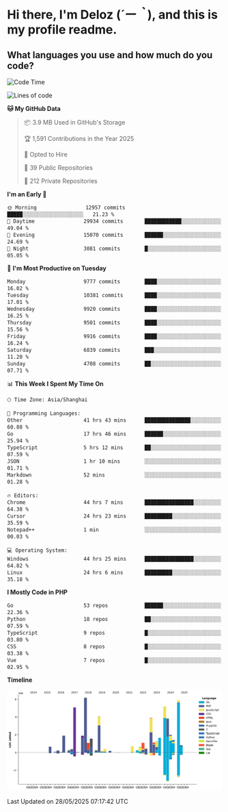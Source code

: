 # **Hi there, I'm Deloz (*´ー｀*), and this is my profile readme.**

## **What languages you use and how much do you code?**

<!--START_SECTION:waka-->
![Code Time](http://img.shields.io/badge/Code%20Time-6%2C495%20hrs%2014%20mins-blue)

![Lines of code](https://img.shields.io/badge/From%20Hello%20World%20I%27ve%20Written-54.5%20million%20lines%20of%20code-blue)

**🐱 My GitHub Data** 

> 📦 3.9 MB Used in GitHub's Storage 
 > 
> 🏆 1,591 Contributions in the Year 2025
 > 
> 💼 Opted to Hire
 > 
> 📜 39 Public Repositories 
 > 
> 🔑 212 Private Repositories 
 > 
**I'm an Early 🐤** 

```text
🌞 Morning                12957 commits       █████░░░░░░░░░░░░░░░░░░░░   21.23 % 
🌆 Daytime                29934 commits       ████████████░░░░░░░░░░░░░   49.04 % 
🌃 Evening                15070 commits       ██████░░░░░░░░░░░░░░░░░░░   24.69 % 
🌙 Night                  3081 commits        █░░░░░░░░░░░░░░░░░░░░░░░░   05.05 % 
```
📅 **I'm Most Productive on Tuesday** 

```text
Monday                   9777 commits        ████░░░░░░░░░░░░░░░░░░░░░   16.02 % 
Tuesday                  10381 commits       ████░░░░░░░░░░░░░░░░░░░░░   17.01 % 
Wednesday                9920 commits        ████░░░░░░░░░░░░░░░░░░░░░   16.25 % 
Thursday                 9501 commits        ████░░░░░░░░░░░░░░░░░░░░░   15.56 % 
Friday                   9916 commits        ████░░░░░░░░░░░░░░░░░░░░░   16.24 % 
Saturday                 6839 commits        ███░░░░░░░░░░░░░░░░░░░░░░   11.20 % 
Sunday                   4708 commits        ██░░░░░░░░░░░░░░░░░░░░░░░   07.71 % 
```


📊 **This Week I Spent My Time On** 

```text
🕑︎ Time Zone: Asia/Shanghai

💬 Programming Languages: 
Other                    41 hrs 43 mins      ███████████████░░░░░░░░░░   60.88 % 
Go                       17 hrs 46 mins      ██████░░░░░░░░░░░░░░░░░░░   25.94 % 
TypeScript               5 hrs 12 mins       ██░░░░░░░░░░░░░░░░░░░░░░░   07.59 % 
JSON                     1 hr 10 mins        ░░░░░░░░░░░░░░░░░░░░░░░░░   01.71 % 
Markdown                 52 mins             ░░░░░░░░░░░░░░░░░░░░░░░░░   01.28 % 

🔥 Editors: 
Chrome                   44 hrs 7 mins       ████████████████░░░░░░░░░   64.38 % 
Cursor                   24 hrs 23 mins      █████████░░░░░░░░░░░░░░░░   35.59 % 
Notepad++                1 min               ░░░░░░░░░░░░░░░░░░░░░░░░░   00.03 % 

💻 Operating System: 
Windows                  44 hrs 25 mins      ████████████████░░░░░░░░░   64.82 % 
Linux                    24 hrs 6 mins       █████████░░░░░░░░░░░░░░░░   35.18 % 
```

**I Mostly Code in PHP** 

```text
Go                       53 repos            ██████░░░░░░░░░░░░░░░░░░░   22.36 % 
Python                   18 repos            ██░░░░░░░░░░░░░░░░░░░░░░░   07.59 % 
TypeScript               9 repos             █░░░░░░░░░░░░░░░░░░░░░░░░   03.80 % 
CSS                      8 repos             █░░░░░░░░░░░░░░░░░░░░░░░░   03.38 % 
Vue                      7 repos             █░░░░░░░░░░░░░░░░░░░░░░░░   02.95 % 
```



**Timeline**

![Lines of Code chart](https://raw.githubusercontent.com/deloz/deloz/main/assets/bar_graph.png)


 Last Updated on 28/05/2025 07:17:42 UTC
<!--END_SECTION:waka-->
